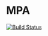 # MPA
[![Build Status](https://travis-ci.com/gkueny/MPA2015G2B1.svg?branch=master)](https://travis-ci.com/IUT-Blagnac/MPA2015G2B1)
